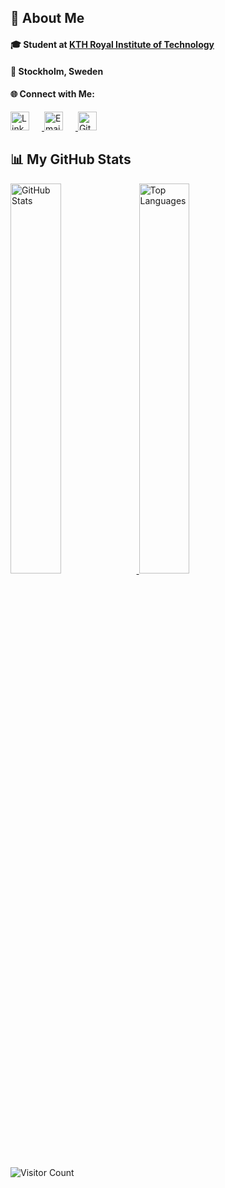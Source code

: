 ## 📄 About Me

#### 🎓 Student at [KTH Royal Institute of Technology](https://www.kth.se)
#### 📍 Stockholm, Sweden
#### 🌐 Connect with Me:
<p align="left" style="padding:0;">
  <a href="https://www.linkedin.com/in/´" target="_blank">
    <img src="https://img.icons8.com/metro/40/FFFFFF/linkedin.png" alt="LinkedIn" style="width:30px; height:30px; margin-right: 20px;"/>
  </a>
  <a href="mailto:" target="_blank">
    <img src="https://img.icons8.com/ios/40/FFFFFF/mail.png" alt="Email" style="width:30px; height:30px; margin-right: 20px;"/>
  </a>
  <a href="https://github.com/lovathoren" target="_blank">
    <img src="https://img.icons8.com/glyph-neue/40/FFFFFF/github.png" alt="GitHub" style="width:30px; height:30px;"/>
  </a>
</p>

## 📊 My GitHub Stats

<p align="left" style="padding:0;">
  <a href="https://github.com/lovathoren">
    <img width="40%" src="https://github-readme-stats.vercel.app/api?username=lovathoren&theme=great-gatsby&bg_color=FFFFFF&title_color=00d7ff&text_color=00d7ff&icon_color=00d7ff&hide_border=true&border_radius=0" alt="GitHub Stats" />
  </a>
  
  <a href="https://github.com/lovathoren">
  <img width="40%" src="https://github-readme-stats.vercel.app/api/top-langs/?username=lovathoren&theme=great-gatsby&background=FFFFFF&hide_border=true&stroke=00d7ff&ring=00d7ff&fire=00d7ff&currStreakNum=00d7ff&sideNums=00d7ff&currStreakLabel=00d7ff&sideLabels=00d7ff&dates=00d7ff" alt="Top Languages" />
</a>
  
</p>

![Visitor Count](https://komarev.com/ghpvc/?username=lovathoren&color=00d7ff&label=Profile+Visitors&style=for-the-badge&abbreviated=true)
